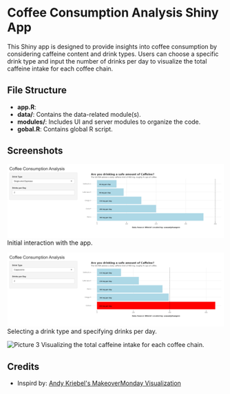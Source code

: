 # Coffee Consumption Analysis Shiny App

This Shiny app is designed to provide insights into coffee consumption by considering caffeine content and drink types. Users can choose a specific drink type and input the number of drinks per day to visualize the total caffeine intake for each coffee chain.

## File Structure

- **app.R**:
- **data/**: Contains the data-related module(s).
- **modules/**: Includes UI and server modules to organize the code.
- **gobal.R**: Contains global R script.

## Screenshots

![Picture 1](images/screenshot1.png)
Initial interaction with the app.

![Picture 2](images/screenshot2.png)
Selecting a drink type and specifying drinks per day.

![Picture 3](images/screenshot3.png)
Visualizing the total caffeine intake for each coffee chain.

## Credits

- Inspird by: [ Andy Kriebel's MakeoverMonday Visualization](https://public.tableau.com/app/profile/andy.kriebel/viz/MakeoverMonday2023Week9-Areyoudrinkingasafeamountofcaffeine/MM2023W9)
